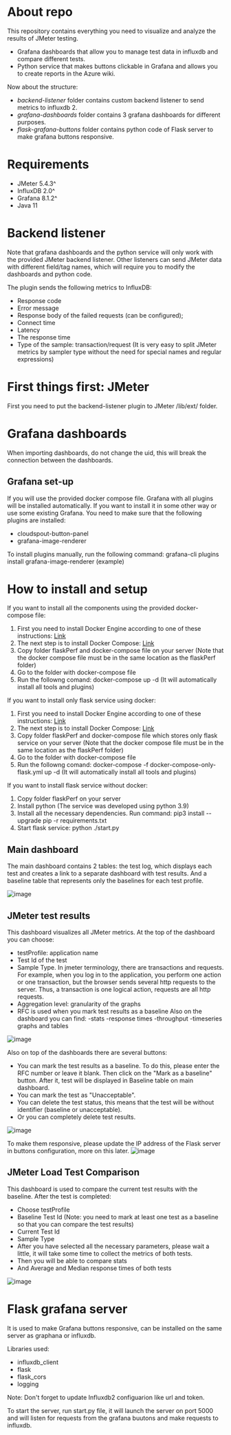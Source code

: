 # About repo
This repository contains everything you need to visualize and analyze the results of JMeter testing.
- Grafana dashboards that allow you to manage test data in influxdb and compare different tests.
- Python service that makes buttons clickable in Grafana and allows you to create reports in the Azure wiki.

Now about the structure:
- *backend-listener* folder contains custom backend listener to send metrics to influxdb 2.
- *grafana-dashboards* folder contains 3 grafana dashboards for different purposes.
- *flask-grafana-buttons* folder contains python code of Flask server to make grafana buttons responsive.

# Requirements
- JMeter 5.4.3^
- InfluxDB 2.0^
- Grafana 8.1.2^
- Java 11

# Backend listener
Note that grafana dashboards and the python service will only work with the provided JMeter backend listener. Other listeners can send JMeter data with different field/tag names, which will require you to modify the dashboards and python code.

The plugin sends the following metrics to InfluxDB:

- Response code
- Error message
- Response body of the failed requests (can be configured);
- Connect time
- Latency
- The response time
- Type of the sample: transaction/request (It is very easy to split JMeter metrics by sampler type without the need for special names and regular expressions)

# First things first: JMeter
First you need to put the backend-listener plugin to JMeter /lib/ext/ folder.

# Grafana dashboards
When importing dashboards, do not change the uid, this will break the connection between the dashboards.

## Grafana set-up
If you will use the provided docker compose file. Grafana with all plugins will be installed automatically. If you want to install it in some other way or use some existing Grafana. You need to make sure that the following plugins are installed:
- cloudspout-button-panel
- grafana-image-renderer

To install plugins manually, run the following command: grafana-cli plugins install grafana-image-renderer (example)

# How to install and setup
If you want to install all the components using the provided docker-compose file:
1) First you need to install Docker Engine according to one of these instructions: [Link](https://docs.docker.com/engine/install/)
2) The next step is to install Docker Compose: [Link](https://docs.docker.com/compose/install/)
3) Copy folder flaskPerf and docker-compose file on your server (Note that the docker compose file must be in the same location as the flaskPerf folder)
4) Go to the folder with docker-compose file
5) Run the followng comand: docker-compose up -d (It will automatically install all tools and plugins)

If you want to install only flask service using docker:
1) First you need to install Docker Engine according to one of these instructions: [Link](https://docs.docker.com/engine/install/)
2) The next step is to install Docker Compose: [Link](https://docs.docker.com/compose/install/)
3) Copy folder flaskPerf and docker-compose file which stores only flask service on your server (Note that the docker compose file must be in the same location as the flaskPerf folder)
4) Go to the folder with docker-compose file
5) Run the followng comand: docker-compose -f docker-compose-only-flask.yml up -d (It will automatically install all tools and plugins)

If you want to install flask service without docker:
1) Copy folder flaskPerf on your server
2) Install python (The service was developed using python 3.9)
3) Install all the necessary dependencies. Run command: pip3 install --upgrade pip -r requirements.txt
4) Start flask service: python ./start.py

## Main dashboard
The main dashboard contains 2 tables: the test log, which displays each test and creates a link to a separate dashboard with test results.
And a baseline table that represents only the baselines for each test profile.

![image](https://user-images.githubusercontent.com/76432241/135265504-dbee2603-e5cc-47bb-ad3e-c40136cb1d56.png)

## JMeter test results
This dashboard visualizes all JMeter metrics.
At the top of the dashboard you can choose:
- testProfile: application name
- Test Id of the test
- Sample Type. In jmeter terminology, there are transactions and requests. For example, when you log in to the application, you perform one action or one transaction, but the browser sends several http requests to the server. Thus, a transaction is one logical action, requests are all http requests.
- Aggregation level: granularity of the graphs
- RFC is used when you mark test results as a baseline
Also on the dashboard you can find:
-stats
-response times
-throughput
-timeseries graphs and tables

![image](https://user-images.githubusercontent.com/76432241/135269362-4beb8cda-1419-42eb-97d2-45d0bf22879a.png)

Also on top of the dashboards there are several buttons:
- You can mark the test results as a baseline. To do this, please enter the RFC number or leave it blank. Then click on the "Mark as a baseline" button.
After it, test will be displayed in Baseline table on main dashboard.
- You can mark the test as "Unacceptable".
- You can delete the test status, this means that the test will be without identifier (baseline or unacceptable).
- Or you can completely delete test results.

![image](https://user-images.githubusercontent.com/76432241/135266826-4790aa87-2d5e-43e6-8ecc-b28bda57f14e.png)

To make them responsive, please update the IP address of the Flask server in buttons configuration, more on this later.
![image](https://user-images.githubusercontent.com/76432241/135267025-a5361c11-b097-4c4b-a678-032830083b5e.png)

## JMeter Load Test Comparison

This dashboard is used to compare the current test results with the baseline.
After the test is completed:

- Choose testProfile
- Baseline Test Id (Note: you need to mark at least one test as a baseline so that you can compare the test results)
- Current Test Id
- Sample Type
- After you have selected all the necessary parameters, please wait a little, it will take some time to collect the metrics of both tests.
- Then you will be able to compare stats
- And Average and Median response times of both tests

![image](https://user-images.githubusercontent.com/76432241/135267848-a4c4c178-292b-457f-9a10-c6bd3d76c58e.png)


# Flask grafana server
It is used to make Grafana buttons responsive, can be installed on the same server as graphana or influxdb.

Libraries used:
- influxdb_client
- flask
- flask_cors
- logging

Note: Don't forget to update Influxdb2 configuarion like url and token.

To start the server, run start.py file, it will launch the server on port 5000 and will listen for requests from the grafana buutons and make requests to influxdb.


